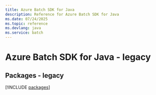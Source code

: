 ```yaml
---
title: Azure Batch SDK for Java
description: Reference for Azure Batch SDK for Java
ms.date: 07/24/2025
ms.topic: reference
ms.devlang: java
ms.service: batch
---
```

# Azure Batch SDK for Java - legacy
## Packages - legacy
[!INCLUDE [packages](batch-index.md)]